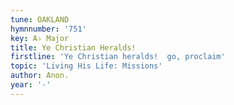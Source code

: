 ```yaml
---
tune: OAKLAND
hymnnumber: '751'
key: A♭ Major
title: Ye Christian Heralds!
firstline: 'Ye Christian heralds!  go, proclaim'
topic: 'Living His Life: Missions'
author: Anon.
year: '-'
---
```

